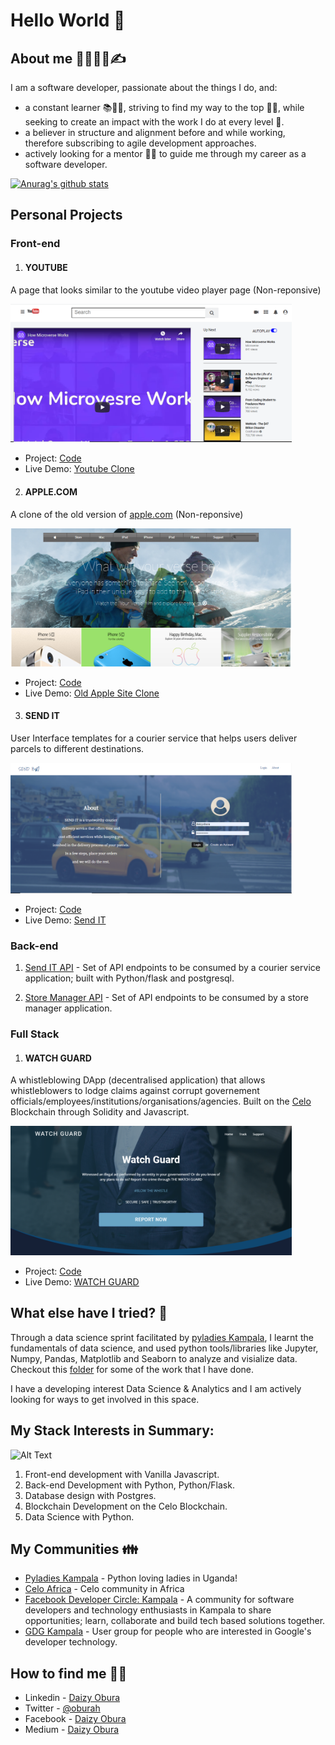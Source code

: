 # Hello World 👋	

## About me 💂‍♀️🤍💬✍️

I am a software developer, passionate about the things I do, and: 
- a constant learner 📚🧑‍🎓, striving to find my way to the top 🧗‍♀️, while seeking to create an impact with the work I do at every level 🚩.
- a believer in structure and alignment before and while working, therefore subscribing to agile development approaches.
- actively looking for a mentor 👶👨 to guide me through my career as a software developer.

[![Anurag's github stats](https://github-readme-stats.vercel.app/api?username=dxania&count_private=true&show_icons=true&theme=radical)](https://github.com/dxania/github-readme-stats)


## Personal Projects

### Front-end 

1. #### YOUTUBE 
A page that looks similar to the youtube video player page (Non-reponsive)

<span style="display:block;"><img width="450" src="assets\youtube-page.PNG"></span>

- Project: [Code](https://github.com/dxania/Youtube-video-player-page)
- Live Demo: [Youtube Clone](https://raw.githack.com/dxania/Youtube-video-player-page/features/index.html)

2. #### APPLE.COM
A clone of the old version of [apple.com](apple.com) (Non-reponsive)

<span style="display:block;"><img width="450" src="assets\old-apple-page.PNG"></span>

- Project: [Code](https://github.com/dxania/microverse-old-apple.com-clone)
- Live Demo: [Old Apple Site Clone](https://raw.githack.com/dxania/microverse-old-apple.com-clone/master/index.html)

3. #### SEND IT
User Interface templates for a courier service that helps users deliver parcels to different destinations.

<span style="display:block;"><img width="450" src="assets\send-it.PNG"></span>

- Project: [Code](https://github.com/dxania/Send_IT)
- Live Demo: [Send IT](https://dxania.github.io/Send_IT/)


### Back-end

1. [Send IT API](https://github.com/dxania/Send_IT_APIs) - Set of API endpoints to be consumed by a courier service application; built with Python/flask and postgresql.

2.  [Store Manager API](https://github.com/dxania/Store_Manager_APIs) - Set of API endpoints to be consumed by a store manager application.


### Full Stack

1. #### WATCH GUARD
A whistleblowing DApp (decentralised application) that allows whistleblowers to lodge claims against corrupt governement officials/employees/institutions/organisations/agencies. Built on the [Celo](https://celo.org/) Blockchain through Solidity and Javascript.

<span style="display:block;"><img width="450" src="assets\watch-guard.PNG"></span>

- Project: [Code](https://github.com/PlanetShakers256/WATCH_GUARD)
- Live Demo: [WATCH GUARD](https://planetshakers256.github.io/WATCH_GUARD/src/)


## What else have I tried? 🤸

Through a data science sprint facilitated by [pyladies Kampala](https://www.facebook.com/pyladieskla/), I learnt the fundamentals of data science, and used python tools/libraries like Jupyter, Numpy, Pandas, Matplotlib and Seaborn to analyze and visialize data. Checkout this [folder](https://github.com/dxania/DataScience) for some of the work that I have done.

I have a developing interest Data Science & Analytics and I am actively looking for ways to get involved in this space.


## My Stack Interests in Summary:

<span style="text-align:center;">![Alt Text](https://media.giphy.com/media/l4FGJVMXb8qdv5qsE/giphy.gif)</span>

1. Front-end development with Vanilla Javascript.
2. Back-end Development with Python, Python/Flask.
3. Database design with Postgres.
4. Blockchain Development on the Celo Blockchain.
5. Data Science with Python.


## My Communities 👪

- [Pyladies Kampala](https://www.meetup.com/pyladieskampala/) - Python loving ladies in Uganda!
- [Celo Africa](https://www.facebook.com/celoAfrica/)         - Celo community in Africa
- [Facebook Developer Circle: Kampala](https://www.facebook.com/groups/DevCKampala/about) - A community for software developers and technology enthusiasts in Kampala to share opportunities; learn, collaborate and build tech based solutions together.
- [GDG Kampala](https://www.meetup.com/GDG-Kampala/) - User group for people who are interested in Google's developer technology.


## How to find me 👀📧

- Linkedin - [Daizy Obura](https://www.linkedin.com/in/daizy-obura-587b1bb2/)
- Twitter  - [@oburah](https://twitter.com/oburah)
- Facebook - [Daizy Obura](https://www.facebook.com/DaizyObura/)
- Medium   - [Daizy Obura](https://daizy-o.medium.com/)